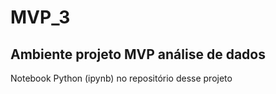 # MVP_3
## Ambiente projeto MVP análise de dados

Notebook Python (ipynb) no repositório desse projeto

